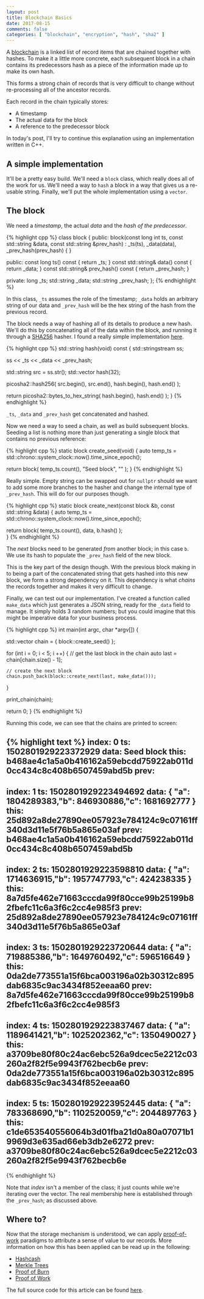 ```yaml
---
layout: post
title: Blockchain Basics
date: 2017-08-15
comments: false
categories: [ "blockchain", "encryption", "hash", "sha2" ]
---
```


A [blockchain](https://en.wikipedia.org/wiki/Blockchain) is a linked list of record items that are chained together with hashes. To make it a little more concrete, each subsequent block in a chain contains its predecessors hash as a piece of the information made up to make its own hash.

This forms a strong chain of records that is very difficult to change without re-processing all of the ancestor records.

Each record in the chain typically stores:

* A timestamp
* The actual data for the block
* A reference to the predecessor block

In today's post, I'll try to continue this explanation using an implementation written in C++.

## A simple implementation

It'll be a pretty easy build. We'll need a `block` class, which really does all of the work for us. We'll need a way to `hash` a block in a way that gives us a re-usable string. Finally, we'll put the whole implementation using a `vector`.

## The block

We need a *timestamp*, the actual *data* and the *hash of the predecessor*.

{% highlight cpp %}
class block {
public:
  block(const long int ts, const std::string &data, const std::string &prev_hash)
    : _ts(ts), _data(data), _prev_hash(prev_hash) { }

public:
  const long ts() const   { return _ts; }
  const std::string& data() const { return _data; }
  const std::string& prev_hash() const { return _prev_hash; }

private:
  long _ts;
  std::string _data;
  std::string _prev_hash;
};
{% endhighlight %}

In this class, `_ts` assumes the role of the timestamp; `_data` holds an arbitrary string of our data and `_prev_hash` will be the hex string of the hash from the previous record.

The block needs a way of hashing all of its details to produce a new hash. We'll do this by concatenating all of the data within the block, and running it through a [SHA256](https://en.wikipedia.org/wiki/SHA-2) hasher. I found a really simple implementation [here](https://github.com/okdshin/PicoSHA2).

{% highlight cpp %}
std::string hash(void) const {
  std::stringstream ss;

  ss << _ts 
     << _data 
     << _prev_hash; 

  std::string src = ss.str();
  std::vector<unsigned char> hash(32);
  
  picosha2::hash256(
    src.begin(), 
    src.end(), 
    hash.begin(), 
    hash.end()
  );

  return picosha2::bytes_to_hex_string(
    hash.begin(), hash.end()
  );
}
{% endhighlight %}

`_ts`, `_data` and `_prev_hash` get concatenated and hashed.

Now we need a way to seed a chain, as well as build subsequent blocks. Seeding a list is nothing more than just generating a single block that contains no previous reference:

{% highlight cpp %}
static block create_seed(void) {
  auto temp_ts = std::chrono::system_clock::now().time_since_epoch();

  return block(
    temp_ts.count(),
    "Seed block",
    ""
  );
}
{% endhighlight %}

Really simple. Empty string can be swapped out for `nullptr` should we want to add some more branches to the hasher and change the internal type of `_prev_hash`. This will do for our purposes though.

{% highlight cpp %}
static block create_next(const block &b, const std::string &data) {
  auto temp_ts = std::chrono::system_clock::now().time_since_epoch();

  return block(
    temp_ts.count(),
    data, 
    b.hash()
  );    
}
{% endhighlight %}

The *next* blocks need to be generated _from_ another block; in this case `b`. We use its hash to populate the `_prev_hash` field of the new block.

This is the key part of the design though. With the previous block making in to being a part of the concatenated string that gets hashed into this new block, we form a strong dependency on it. This dependency is what *chains* the records together and makes it very difficult to change.

Finally, we can test out our implementation. I've created a function called `make_data` which just generates a JSON string, ready for the `_data` field to manage. It simply holds 3 random numbers; but you could imagine that this might be imperative data for your business process.

{% highlight cpp %}
int main(int argc, char *argv[]) {

  std::vector<block> chain = { 
    block::create_seed()
  };

  for (int i = 0; i < 5; i ++) {
    // get the last block in the chain
    auto last = chain[chain.size() - 1];

    // create the next block
    chain.push_back(block::create_next(last, make_data()));
  }

  print_chain(chain);

  return 0;
}
{% endhighlight %}

Running this code, we can see that the chains are printed to screen:

{% highlight text %}
index: 0
ts: 1502801929223372929
data: Seed block
this: b468ae4c1a5a0b416162a59ebcdd75922ab011d0cc434c8c408b6507459abd5b
prev: 
-------------------------------------
index: 1
ts: 1502801929223494692
data: { "a": 1804289383,"b": 846930886,"c": 1681692777 }
this: 25d892a8de27890ee057923e784124c9c07161ff340d3d11e5f76b5a865e03af
prev: b468ae4c1a5a0b416162a59ebcdd75922ab011d0cc434c8c408b6507459abd5b
-------------------------------------
index: 2
ts: 1502801929223598810
data: { "a": 1714636915,"b": 1957747793,"c": 424238335 }
this: 8a7d5fe462e71663cccda99f80cce99b25199b82fbefc11c6a3f6c2cc4e985f3
prev: 25d892a8de27890ee057923e784124c9c07161ff340d3d11e5f76b5a865e03af
-------------------------------------
index: 3
ts: 1502801929223720644
data: { "a": 719885386,"b": 1649760492,"c": 596516649 }
this: 0da2de773551a15f6bca003196a02b30312c895dab6835c9ac3434f852eeaa60
prev: 8a7d5fe462e71663cccda99f80cce99b25199b82fbefc11c6a3f6c2cc4e985f3
-------------------------------------
index: 4
ts: 1502801929223837467
data: { "a": 1189641421,"b": 1025202362,"c": 1350490027 }
this: a3709be80f80c24ac6ebc526a9dcec5e2212c03260a2f82f5e9943f762becb6e
prev: 0da2de773551a15f6bca003196a02b30312c895dab6835c9ac3434f852eeaa60
-------------------------------------
index: 5
ts: 1502801929223952445
data: { "a": 783368690,"b": 1102520059,"c": 2044897763 }
this: c1de653540556064b3d01fba21d0a80a07071b19969d3e635ad66eb3db2e6272
prev: a3709be80f80c24ac6ebc526a9dcec5e2212c03260a2f82f5e9943f762becb6e
-------------------------------------
{% endhighlight %}

Note that *index* isn't a member of the class; it just counts while we're iterating over the vector. The real membership here is established through the `_prev_hash`; as discussed above.

## Where to?

Now that the storage mechanism is understood, we can apply [proof-of-work](https://en.bitcoin.it/wiki/Proof_of_work) paradigms to attribute a sense of value to our records. More information on how this has been applied can be read up in the following:

* [Hashcash](https://en.bitcoin.it/wiki/Hashcash)
* [Merkle Trees](https://en.bitcoin.it/wiki/Protocol_documentation#Merkle_Trees)
* [Proof of Burn](https://en.bitcoin.it/wiki/Proof_of_burn)
* [Proof of Work](https://en.bitcoin.it/wiki/Proof_of_work)

The full source code for this article can be found [here](https://gist.github.com/tuttlem/c1d2611ec35f6228fd41a7091111b60d).

